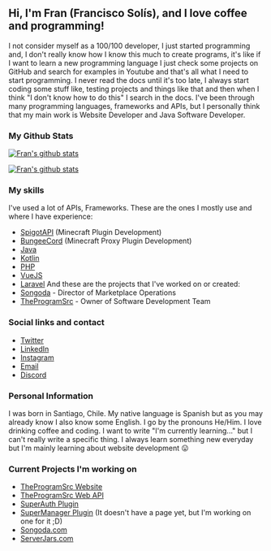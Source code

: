 ## Hi, I'm Fran (Francisco Solís), and I love coffee and programming!
I not consider myself as a 100/100 developer, I just started programming and, I don't really know how I know this much to create programs, it's like if I want to learn a new programming language I just check some projects on GitHub and search for examples in Youtube and that's all what I need to start programming. I never read the docs until it's too late, I always start coding some stuff like, testing projects and things like that and then when I think "I don't know how to do this" I search in the docs. I've been through many programming languages, frameworks and APIs, but I personally think that my main work is Website Developer and Java Software Developer.

### My Github Stats
[![Fran's github stats](https://github-readme-stats.vercel.app/api?username=Im-Fran&show_icons=true&theme=dark&count_private=true)](https://github.com/anuraghazra/github-readme-stats)

[![Fran's github stats](https://github-readme-stats.vercel.app/api/top-langs/?username=Im-Fran&theme=dark&langs_count=8)](https://github.com/anuraghazra/github-readme-stats)

### My skills
I've used a lot of APIs, Frameworks. These are the ones I mostly use and where I have experience:
- [SpigotAPI](https://spigotmc.org) (Minecraft Plugin Development)
- [BungeeCord](https://spigotmc.org) (Minecraft Proxy Plugin Development)
- [Java](https://java.com)
- [Kotlin](https://kotlinlang.org)
- [PHP](https://php.net)
- [VueJS](https://vuejs.org)
- [Laravel](https://laravel.com)
And these are the projects that I've worked on or created:
- [Songoda](https://songoda.com) - Director of Marketplace Operations
- [TheProgramSrc](https://theprogramsrc.xyz) - Owner of Software Development Team

### Social links and contact
- [Twitter](https://twitter.com/Im_Fran_)
- [LinkedIn](https://www.linkedin.com/in/franciscosolismat)
- [Instagram](https://instagram.com/imjustfran_)
- [Email](mailto:fran@theprogramsrc.xyz)
- [Discord](https://go.theprogramsrc.xyz/discord)

### Personal Information
I was born in Santiago, Chile. My native language is Spanish but as you may already know I also know some English. I go by the pronouns He/Him. I love drinking coffee and coding. I want to write "I'm currently learning..." but I can't really write a specific thing. I always learn something new everyday but I'm mainly learning about website development 😛

### Current Projects I'm working on
- [TheProgramSrc Website](https://theprogramsrc.xyz)
- [TheProgramSrc Web API](https://api-v2.theprogramsrc.xyz/)
- [SuperAuth Plugin](https://theprogramsrc.xyz/products/1)
- [SuperManager Plugin](#) (It doesn't have a page yet, but I'm working on one for it ;D)
- [Songoda.com](https://songoda.com/)
- [ServerJars.com](https://serverjars.com/)


<!--
**Im-Fran/Im-Fran** is a ✨ _special_ ✨ repository because its `README.md` (this file) appears on your GitHub profile.

Here are some ideas to get you started:

- 🔭 I’m currently working on ...
- 🌱 I’m currently learning ...
- 👯 I’m looking to collaborate on ...
- 🤔 I’m looking for help with ...
- 💬 Ask me about ...
- 📫 How to reach me: ...
- 😄 Pronouns: ...
- ⚡ Fun fact: ...
-->
